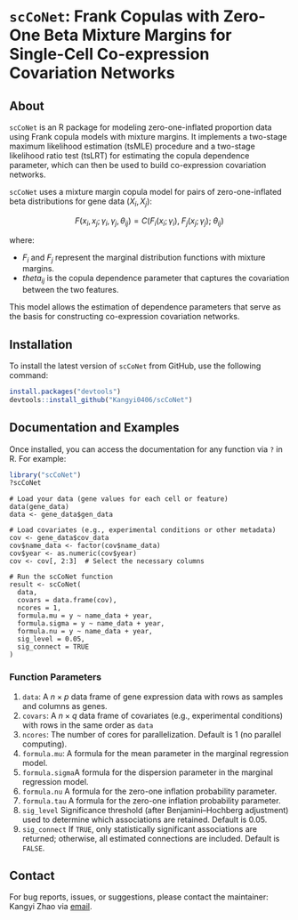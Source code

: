 # `scCoNet`: Frank Copulas with Zero-One Beta Mixture Margins for Single-Cell Co-expression Covariation Networks

<!-- badges: start -->
<!-- badges: end -->

## About

`scCoNet` is an R package for modeling zero-one-inflated proportion data using Frank copula models with mixture margins. It implements a two-stage maximum likelihood estimation (tsMLE) procedure and a two-stage likelihood ratio test (tsLRT) for estimating the copula dependence parameter, which can then be used to build co-expression covariation networks.


`scCoNet` uses a mixture margin copula model for pairs of zero-one-inflated beta distributions for gene data $(X_i, X_j)$:


$$
F(x_i, x_j; \gamma_i, \gamma_j, \theta_{ij}) = C\Big( F_i(x_i; \gamma_i),\; F_j(x_j; \gamma_j);\; \theta_{ij} \Big)
$$

where:

- $F_i$ and $F_j$ represent the marginal distribution functions with mixture margins.
- $theta_{ij}$ is the copula dependence parameter that captures the covariation between the two features.

This model allows the estimation of dependence parameters that serve as the basis for constructing co-expression covariation networks.


## Installation

To install the latest version of `scCoNet` from GitHub, use the following command:


```r
install.packages("devtools")
devtools::install_github("Kangyi0406/scCoNet")
```

## Documentation and Examples

Once installed, you can access the documentation for any function via `?` in R. For example:

``` r
library("scCoNet")
?scCoNet

```

```{r}
# Load your data (gene values for each cell or feature)
data(gene_data)
data <- gene_data$gen_data

# Load covariates (e.g., experimental conditions or other metadata)
cov <- gene_data$cov_data
cov$name_data <- factor(cov$name_data)
cov$year <- as.numeric(cov$year)
cov <- cov[, 2:3]  # Select the necessary columns

# Run the scCoNet function
result <- scCoNet(
  data,
  covars = data.frame(cov),
  ncores = 1,
  formula.mu = y ~ name_data + year,
  formula.sigma = y ~ name_data + year,
  formula.nu = y ~ name_data + year,
  sig_level = 0.05,
  sig_connect = TRUE
)
```


### Function Parameters

1. `data`: A $n \times p$ data frame of gene expression data with rows as samples and columns as genes.
2. `covars`: A $n \times q$ data frame of covariates (e.g., experimental conditions) with rows in the same order as `data`
3. `ncores`: The number of cores for parallelization. Default is 1 (no parallel computing).
4. `formula.mu`: A formula for the mean parameter in the marginal regression model.
5. `formula.sigma`A formula for the dispersion parameter in the marginal regression model.
6. `formula.nu` A formula for the zero-one inflation probability parameter.
7. `formula.tau` A formula for the zero-one inflation probability parameter.
8. `sig_level` Significance threshold (after Benjamini–Hochberg adjustment) used to determine which associations are retained. Default is 0.05.
9. `sig_connect` If `TRUE`, only statistically significant associations are returned; otherwise, all estimated connections are included. Default is `FALSE`.


## Contact

For bug reports, issues, or suggestions, please contact the maintainer:
 Kangyi Zhao via [email](mailto:kaz78@pitt.edu).

